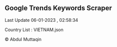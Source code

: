 

## Google Trends Keywords Scraper 
 
Last Update 06-01-2023 , 02:58:34

Country List :
VIETNAM.json



© Abdul Muttaqin 
